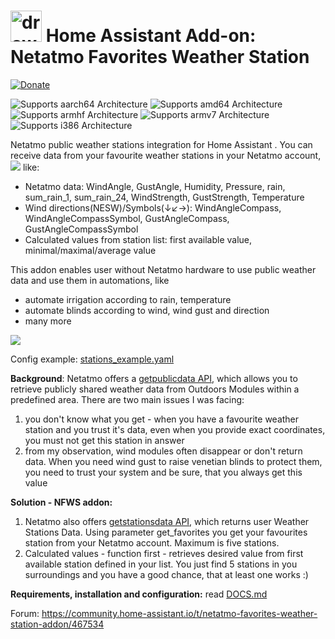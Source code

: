 


# <img src="https://raw.githubusercontent.com/GiZMoSK1221/hass-addons/main/nfws/icon.png" alt="drawing" width="50"/> Home Assistant Add-on: Netatmo Favorites Weather Station  
[![Donate](https://www.paypalobjects.com/en_US/i/btn/btn_donate_SM.gif)](https://www.paypal.com/donate/?business=XTWWUQFKVX2XJ&no_recurring=1&item_name=Home+Assistent+Addons&currency_code=CZK)

![Supports aarch64 Architecture][aarch64-shield] ![Supports amd64 Architecture][amd64-shield] ![Supports armhf Architecture][armhf-shield] ![Supports armv7 Architecture][armv7-shield] ![Supports i386 Architecture][i386-shield]

Netatmo public weather stations integration for Home Assistant . You can receive data from your favourite weather stations in your Netatmo account,
![][netatmo_favorites_list]
like:
 - Netatmo data: WindAngle, GustAngle, Humidity, Pressure, rain, sum_rain_1, sum_rain_24, WindStrength, GustStrength, Temperature
 - Wind directions(NESW)/Symbols(↓↙→): WindAngleCompass, WindAngleCompassSymbol, GustAngleCompass, GustAngleCompassSymbol
 - Calculated values from station list: first available value, minimal/maximal/average value

This addon enables user without Netatmo hardware to use public weather data and use them in automations, like

 - automate irrigation according to rain, temperature
 - automate blinds according to wind, wind gust and direction
 - many more


![][netatmo_screenshot]

Config example: [stations_example.yaml](https://github.com/GiZMoSK1221/hass-addons/blob/main/nfws/help/stations_example.yaml)

**Background**: 
Netatmo offers a [getpublicdata API](https://dev.netatmo.com/apidocumentation/weather#getpublicdata), which allows you to retrieve publicly shared weather data from Outdoors Modules within a predefined area. There are two main issues I was facing:
1. you don't know what you get - when you have a favourite weather station and you trust it's data, even when you provide exact coordinates, you must not get this station in answer
2. from my observation, wind modules often disappear or don't return data. When you need wind gust to raise venetian blinds to protect them, you need to trust your system and be sure, that you always get this value

**Solution - NFWS addon:** 
1. Netatmo also offers [getstationsdata API](https://dev.netatmo.com/apidocumentation/weather#getstationsdata), which returns user Weather Stations Data. Using parameter get_favorites you get your favourites station from your Netatmo account. Maximum is five stations.
4. Calculated values - function first - retrieves desired value from first available station defined in your list. You just find 5 stations in you surroundings and you have a good chance, that at least one works :)

**Requirements, installation and configuration:**
read [DOCS.md](https://github.com/GiZMoSK1221/hass-addons/blob/main/nfws/DOCS.md)

Forum: https://community.home-assistant.io/t/netatmo-favorites-weather-station-addon/467534

[aarch64-shield]: https://img.shields.io/badge/aarch64-yes-green.svg
[amd64-shield]: https://img.shields.io/badge/amd64-yes-green.svg
[armhf-shield]: https://img.shields.io/badge/armhf-yes-green.svg
[armv7-shield]: https://img.shields.io/badge/armv7-yes-green.svg
[i386-shield]: https://img.shields.io/badge/i386-yes-green.svg
[netatmo_favorites_list]: https://raw.githubusercontent.com/GiZMoSK1221/hass-addons/main/nfws/help/netatmo_favorites_list.png
[netatmo_screenshot]: https://raw.githubusercontent.com/GiZMoSK1221/hass-addons/main/nfws/help/netatmo_screenshot.png


